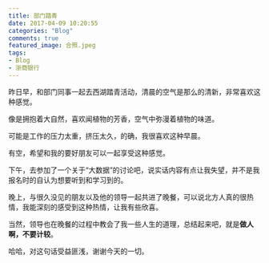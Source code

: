 ```yaml
---
title: 部门踏青
date: 2017-04-09 10:20:55
categories: "Blog"
comments: true
featured_image: 合照.jpeg
tags:
- Blog
- 浙商银行
---
```


<!-- no node -->

<!-- more -->

昨日早，和部门同事一起去西湖踏青活动，清晨的空气是那么的清新，非常喜欢这种感觉。

像是拥抱着大自然，喜欢闻植物的芳香，空气中弥漫着植物的味道。

可能是工作的压力太重，挤压太久，的确，我很喜欢这种早晨。

有空，希望和我的要好朋友可以一起享受这种感觉。

下午，去参加了一个关于“大数据”的讨论吧，说实话内容有点让我失望，并不是我报名时的自认为想要听到和学习到的。

晚上，与很久没见的朋友以及他的领导一起共进了晚餐，可以说北方人真的很热情，我能深刻的感受到这种热情，让我有些欣喜。

当然，领导也在晚餐的过程中教会了我一些人生的道理，总结起来吧，就是**做人啊，不要计较**。

哈哈，对这句话受益匪浅，谢谢今天的一切。